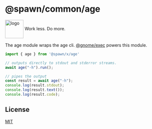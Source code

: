 # @spawn/common/age

<div height=30" vertical-align="top">
<image src="https://raw.githubusercontent.com/gnomejs/gnomejs/main/assets/icon.png"
    alt="logo" width="60" valign="middle" />
<span>Work less. Do more. </span>
</div>

The age module wraps the age cli. [@gnome/exec](https://jsr.io/@gnome/exec)
powers this module.

```typescript
import { age } from '@spawn/x/age'

// outputs directly to stdout and stderror streams.
await age("-h").run();

// pipes the output
const result = await age("-h");
console.log(result.stdout);
console.log(result.text());
console.log(result.code);
```

## License

[MIT](./LICENSE.md)
